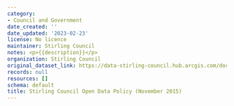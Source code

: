 ```yaml
---
category:
- Council and Government
date_created: ''
date_updated: '2023-02-23'
license: No licence
maintainer: Stirling Council
notes: <p>{{description}}</p>
organization: Stirling Council
original_dataset_link: https://data-stirling-council.hub.arcgis.com/documents/stirling-council::stirling-council-open-data-policy-november-2015
records: null
resources: []
schema: default
title: Stirling Council Open Data Policy (November 2015)
---
```

